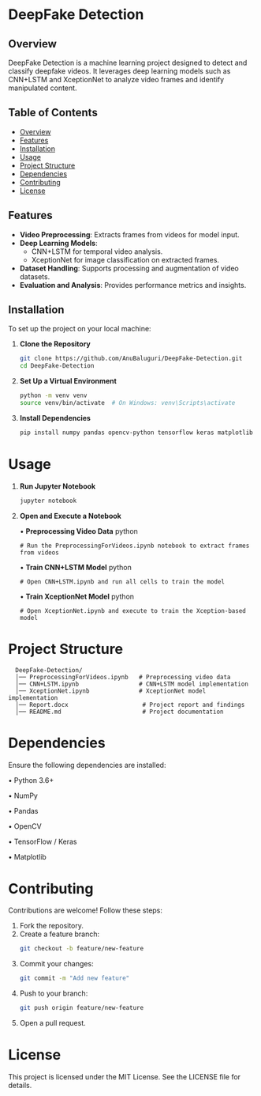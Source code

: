 # DeepFake Detection

## Overview

DeepFake Detection is a machine learning project designed to detect and classify deepfake videos. It leverages deep learning models such as CNN+LSTM and XceptionNet to analyze video frames and identify manipulated content.

## Table of Contents

- [Overview](#overview)
- [Features](#features)
- [Installation](#installation)
- [Usage](#usage)
- [Project Structure](#project-structure)
- [Dependencies](#dependencies)
- [Contributing](#contributing)
- [License](#license)

## Features

- **Video Preprocessing**: Extracts frames from videos for model input.
- **Deep Learning Models**:
  - CNN+LSTM for temporal video analysis.
  - XceptionNet for image classification on extracted frames.
- **Dataset Handling**: Supports processing and augmentation of video datasets.
- **Evaluation and Analysis**: Provides performance metrics and insights.

## Installation

To set up the project on your local machine:

1. **Clone the Repository**
   ```bash
   git clone https://github.com/AnuBaluguri/DeepFake-Detection.git
   cd DeepFake-Detection
   
2. **Set Up a Virtual Environment**
   ```bash
   python -m venv venv
   source venv/bin/activate  # On Windows: venv\Scripts\activate
3. **Install Dependencies**
     ```bash
     pip install numpy pandas opencv-python tensorflow keras matplotlib
# Usage
1. **Run Jupyter Notebook**
     ```bash
     jupyter notebook
2. **Open and Execute a Notebook**
   
     •  **Preprocessing Video Data**
         python
     
       # Run the PreprocessingForVideos.ipynb notebook to extract frames from videos
    •  **Train CNN+LSTM Model**
        python
   
       # Open CNN+LSTM.ipynb and run all cells to train the model
   
    •  **Train XceptionNet Model**
       python
   
       # Open XceptionNet.ipynb and execute to train the Xception-based model
    
# Project Structure
      DeepFake-Detection/
      │── PreprocessingForVideos.ipynb   # Preprocessing video data
      │── CNN+LSTM.ipynb                 # CNN+LSTM model implementation
      │── XceptionNet.ipynb              # XceptionNet model implementation
      │── Report.docx                     # Project report and findings
      │── README.md                       # Project documentation


# Dependencies
Ensure the following dependencies are installed:

•  Python 3.6+

•  NumPy

•  Pandas

•  OpenCV

•  TensorFlow / Keras

•  Matplotlib

# Contributing

Contributions are welcome! Follow these steps:

1. Fork the repository.
2. Create a feature branch:
   ```bash
   git checkout -b feature/new-feature
3. Commit your changes:
   ```bash
   git commit -m "Add new feature"
4. Push to your branch:
   ```bash
   git push origin feature/new-feature
5. Open a pull request.

# License 

This project is licensed under the MIT License. See the LICENSE file for details.
